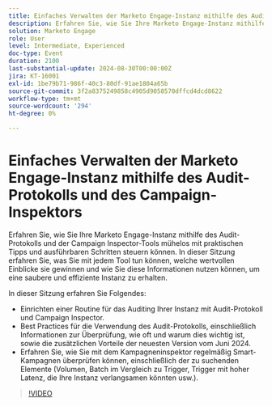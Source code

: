 ```yaml
---
title: Einfaches Verwalten der Marketo Engage-Instanz mithilfe des Audit-Protokolls und des Campaign-Inspektors
description: Erfahren Sie, wie Sie Ihre Marketo Engage-Instanz mithilfe des Audit-Protokolls und der Campaign Inspector-Tools mühelos mit praktischen Tipps und ausführbaren Schritten steuern können. In dieser Sitzung erfahren Sie, was Sie mit jedem Tool tun können, welche wertvollen Einblicke sie gewinnen und wie Sie diese Informationen nutzen können, um eine saubere und effiziente Instanz zu erhalten.  In dieser Sitzung erfahren Sie, wie Sie mithilfe des Audit-Protokolls und des Campaign-Inspektors eine Routine für das Auditing Ihrer Instanz einrichten.  Best Practices für die Verwendung des Audit-Protokolls, einschließlich Informationen zur Überprüfung, wie oft und warum dies wichtig ist, sowie die zusätzlichen Vorteile der neuesten Version vom Juni 2024.  Erfahren Sie, wie Sie mit dem Kampagneninspektor regelmäßig Smart-Kampagnen überprüfen können, einschließlich der zu suchenden Elemente (Volumen, Batch im Vergleich zu Trigger, Trigger mit hoher Latenz, die Ihre Instanz verlangsamen könnten usw.).
solution: Marketo Engage
role: User
level: Intermediate, Experienced
doc-type: Event
duration: 2100
last-substantial-update: 2024-08-30T00:00:00Z
jira: KT-16001
exl-id: 1be79b71-986f-40c3-80df-91ae1804a65b
source-git-commit: 3f2a8375249858c4905d9058570dffcd4dcd8622
workflow-type: tm+mt
source-wordcount: '294'
ht-degree: 0%

---
```


# Einfaches Verwalten der Marketo Engage-Instanz mithilfe des Audit-Protokolls und des Campaign-Inspektors

Erfahren Sie, wie Sie Ihre Marketo Engage-Instanz mithilfe des Audit-Protokolls und der Campaign Inspector-Tools mühelos mit praktischen Tipps und ausführbaren Schritten steuern können. In dieser Sitzung erfahren Sie, was Sie mit jedem Tool tun können, welche wertvollen Einblicke sie gewinnen und wie Sie diese Informationen nutzen können, um eine saubere und effiziente Instanz zu erhalten.

In dieser Sitzung erfahren Sie Folgendes:

* Einrichten einer Routine für das Auditing Ihrer Instanz mit Audit-Protokoll und Campaign Inspector.
* Best Practices für die Verwendung des Audit-Protokolls, einschließlich Informationen zur Überprüfung, wie oft und warum dies wichtig ist, sowie die zusätzlichen Vorteile der neuesten Version vom Juni 2024.
* Erfahren Sie, wie Sie mit dem Kampagneninspektor regelmäßig Smart-Kampagnen überprüfen können, einschließlich der zu suchenden Elemente (Volumen, Batch im Vergleich zu Trigger, Trigger mit hoher Latenz, die Ihre Instanz verlangsamen könnten usw.).

>[!VIDEO](https://video.tv.adobe.com/v/3456960/?learn=on&captions=ger)
